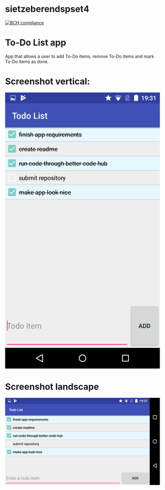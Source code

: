 # sietzeberendspset4

[![BCH compliance](https://bettercodehub.com/edge/badge/sietzeberends/sietzeberendspset4?branch=master)](https://bettercodehub.com/)

# To-Do List app

App that allows a user to add To-Do items, remove To-Do items and mark To-Do items as done.

# Screenshot vertical:

![alt text](https://raw.githubusercontent.com/sietzeberends/sietzeberendspset4/master/vertical.png)


# Screenshot landscape

![alt text](https://raw.githubusercontent.com/sietzeberends/sietzeberendspset4/master/landscape.png)
